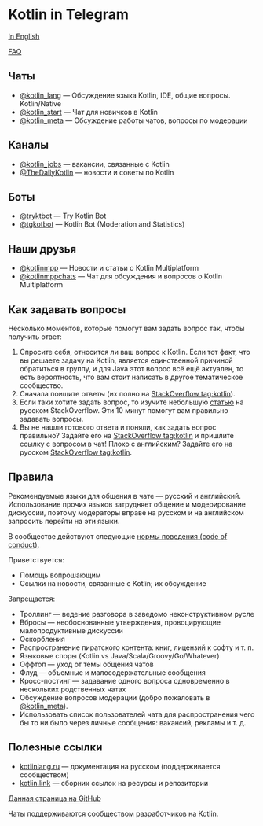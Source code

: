 # Kotlin in Telegram

[In English](https://kug.community/en)

[FAQ](https://kug.community/faq)

## Чаты

* [@kotlin_lang](https://t.me/kotlin_lang) — Обсуждение языка Kotlin, IDE, общие вопросы. Kotlin/Native
* [@kotlin_start](https://t.me/kotlin_start) — Чат для новичков в Kotlin
* [@kotlin_meta](https://t.me/kotlin_meta) — Обсуждение работы чатов, вопросы по модерации

## Каналы

* [@kotlin_jobs](https://t.me/kotlin_jobs) — вакансии, связанные с Kotlin
* [@TheDailyKotlin](https://t.me/TheDailyKotlin) — новости и советы по Kotlin

## Боты

* [@tryktbot](https://t.me/tryktbot) — Try Kotlin Bot
* [@tgkotbot](https://t.me/tgkotbot) — Kotlin Bot (Moderation and Statistics)

## Наши друзья

* [@kotlinmpp](https://t.me/kotlinmpp) — Новости и статьи о Kotlin Multiplatform
* [@kotlinmppchats](https://t.me/kotlinmppchats) — Чат для обсуждения и вопросов о Kotlin Multiplatform

## Как задавать вопросы

Несколько моментов, которые помогут вам задать вопрос так, чтобы получить ответ:

1. Спросите себя, относится ли ваш вопрос к Kotlin. Если тот факт, что вы решаете задачу на Kotlin, является единственной причиной обратиться в группу, и для Java этот вопрос всё ещё актуален, то есть вероятность, что вам стоит написать в другое тематическое сообщество.
1. Сначала поищите ответы (их полно на [StackOverflow tag:kotlin](https://stackoverflow.com/questions/tagged/kotlin)).
1. Если таки хотите задать вопрос, то изучите небольшую [статью](https://ru.stackoverflow.com/help/how-to-ask) на русском StackOverflow. Эти 10 минут помогут вам правильно задавать вопросы.
1. Вы не нашли готового ответа и поняли, как задать вопрос правильно? Задайте его на [StackOverflow tag:kotlin](https://stackoverflow.com/questions/tagged/kotlin) и пришлите ссылку с вопросом в чат! Плохо с английским? Задайте его на русском [StackOverflow tag:kotlin](https://ru.stackoverflow.com/questions/tagged/kotlin).

## Правила

Рекомендуемые языки для общения в чате — русский и английский. Использование прочих языков затрудняет общение и модерирование дискуссии, поэтому модераторы вправе на русском и на английском запросить перейти на эти языки.

В сообществе действуют следующие [нормы поведения (code of conduct)](https://kotlinby.github.io/kotlin-telegram/code-of-conduct).

Приветствуется:

* Помощь вопрошающим
* Ссылки на новости, связанные с Kotlin; их обсуждение

Запрещается: 

* Троллинг — ведение разговора в заведомо неконструктивном русле
* Вбросы — необоснованные утверждения, провоцирующие малопродуктивные дискуссии
* Оскорбления
* Распространение пиратского контента: книг, лицензий к софту и т.&nbsp;п.
* Языковые споры (Kotlin vs Java/Scala/Groovy/Go/Whatever)
* Оффтоп — уход от темы общения чатов
* Флуд — объемные и малосодержательные сообщения
* Кросс-постинг — задавание одного вопроса одновременно в нескольких родственных чатах
* Обсуждение вопросов модерации (добро пожаловать в [@kotlin_meta](https://t.me/kotlin_meta)).
* Использовать список пользователей чата для распространения чего бы то ни было через личные сообщения: вакансий, рекламы и т.&nbsp;д.

## Полезные ссылки

* [kotlinlang.ru](http://kotlinlang.ru/) — документация на русском (поддерживается сообществом)
* [kotlin.link](https://kotlin.link/) — сборник ссылок на ресурсы и репозитории

[Данная страница на GitHub](https://github.com/Heapy/kotlin-telegram/blob/master/docs/index.md)

Чаты поддерживаются сообществом разработчиков на Kotlin.
